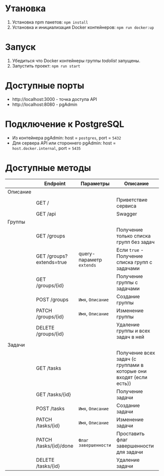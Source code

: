 # Утановка

1. Установка npm пакетов:   `npm install`
1. Установка и инициализация Docker контейнеров:   `npm run docker:up`



# Запуск

1. Убедиться что Docker контейнеры группы *todolist* запущены.
1. Запустить проект:   `npm run start`

# Доступные порты

- http://localhost:3000 - точка доступа API
- http://localhost:8080 - pgAdmin

# Подключение к PostgreSQL

- Из контейнера pgAdmin: host = `postgres`, port = `5432`
- Для сервера API или cтороннего pgAdmin: host = `host.docker.internal`, port = `5435`

# Доступные методы

|   | Endpoint                    |Параметры| Описание|
|---|-----------------------------|---------|----------|
|Описание|||
|| GET / ||Приветствие сервиса|
|| GET /api ||Swagger|
|Группы|||
|| GET /groups||Получение только списка групп без задач|
|| GET /groups?extends=true|query-параметр `extends`|Если `true` - Получение списка групп с задачами|
|| GET /groups/{id}||Получение группы с задачами|
|| POST /groups|`Имя`, `Описание`|Создание группы||
|| PATCH /groups/{id}|`Имя`, `Описание`|Изменение группы|
|| DELETE /groups/{id}||Удаление группы и всех задач в ней|
|Задачи|||
|| GET /tasks||Получение всех задач (с группами в которые они входят (если есть))|
|| GET /tasks/{id}||Получение задачи|
|| POST /tasks|`Имя`, `Описание`|Создание задачи|
|| PATCH /tasks/{id}|`Имя`, `Описание`|Изменение задачи|
|| PATCH /tasks/{id}/done|`Флаг завершенности`|Проставить флаг завершенности для задачи|
|| DELETE /tasks/{id}||Удаление задачи|
